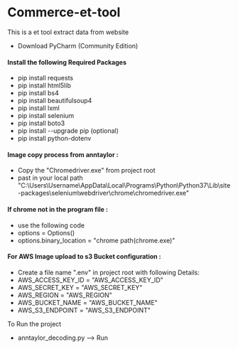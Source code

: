 # Commerce-et-tool
This is a et tool extract data from website

- Download PyCharm (Community Edition)

#### Install the following Required Packages
- pip install requests
- pip install html5lib
- pip install bs4
- pip install beautifulsoup4
- pip install lxml
- pip install selenium
- pip install boto3
- pip install --upgrade pip (optional)
- pip install python-dotenv

#### Image copy process from anntaylor :

- Copy the "Chromedriver.exe" from project root
- past in your local path "C:\Users\Username\AppData\Local\Programs\Python\Python37\Lib\site-packages\selenium\webdriver\chrome\chromedriver.exe"

#### If chrome not in the program file :
- use the following code
- options = Options()
- options.binary_location = "chrome path(chrome.exe)"

#### For AWS Image upload to s3 Bucket configuration :
- Create a file name ".env" in project root with following Details:
- AWS_ACCESS_KEY_ID = "AWS_ACCESS_KEY_ID"
- AWS_SECRET_KEY = "AWS_SECRET_KEY"
- AWS_REGION = "AWS_REGION"
- AWS_BUCKET_NAME = "AWS_BUCKET_NAME"
- AWS_S3_ENDPOINT = "AWS_S3_ENDPOINT"

To Run the project
- anntaylor_decoding.py --> Run

